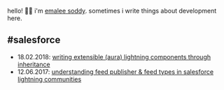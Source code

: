 hello! 👋🏻 i'm [emalee soddy](https://emalee.dev). sometimes i write things about development here.

## #salesforce
* 18.02.2018: [writing extensible (aura) lightning components through inheritance](salesforce/aura-inheritance.md)
* 12.06.2017: [understanding feed publisher & feed types in salesforce lightning communities](salesforce/feed.md)